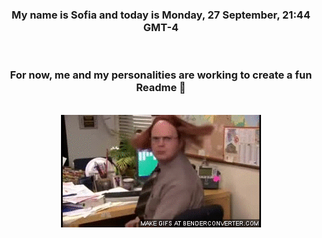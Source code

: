 


<div align="center">
<h3 >My name is Sofia and today is Monday, 27 September, 21:44 GMT-4</h3><br>
<h3 >For now, me and my personalities are working to create a fun Readme 👋
</h3><br>
<img src='img/dwight.gif' alt='working...'/>
</div>
